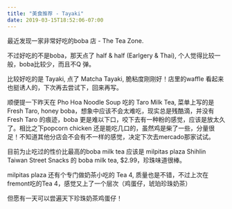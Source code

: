 ```yaml
---
title: "美食推荐 - Tayaki"
date: 2019-03-15T18:52:06-07:00
---
```


最近发现一家非常好吃的boba 店 - The Tea Zone. 

不过好吃的不是boba，那天点了 half & half (Earlgery & Thai), 个人觉得比较一般，boba比较少，而且不Q 弹。

比较好吃的是 Tayaki, 点了 Matcha Tayaki, 脆粘度刚刚好！店里的waffle 看起来也挺诱人的，下次再去尝试下，回来再写。

顺便提一下昨天在 Pho Hoa Noodle Soup 吃的 Taro Milk Tea, 菜单上写的是 Fresh Taro, honey boba，想象中应该不会太难吃，现实总是残酷滴，并没有Fresh Taro 的痕迹，boba 更是难以下口，咬下去有一种粉的感觉，应该是放太久了。相比之下popcorn chicken 还是能吃几口的，虽然鸡是柴了一些，分量很足！不知道其他分店会不会有不一样的感觉，决定下次去mercado那家试试。

目前为止吃过的性价比最高的boba milk tea 应该是 milpitas plaza Shihlin Taiwan Street Snacks 的 boba milk tea, $2.99，珍珠味道很棒。

milpitas plaza 还有个专门做奶茶小吃的 Tea 4, 质量也是不错，不过上次在fremont吃的Tea 4，感觉又上了一个层次（鸡蛋仔，琥珀珍珠奶茶）

但愿有一天可以尝遍天下珍珠奶茶鸡蛋仔！
